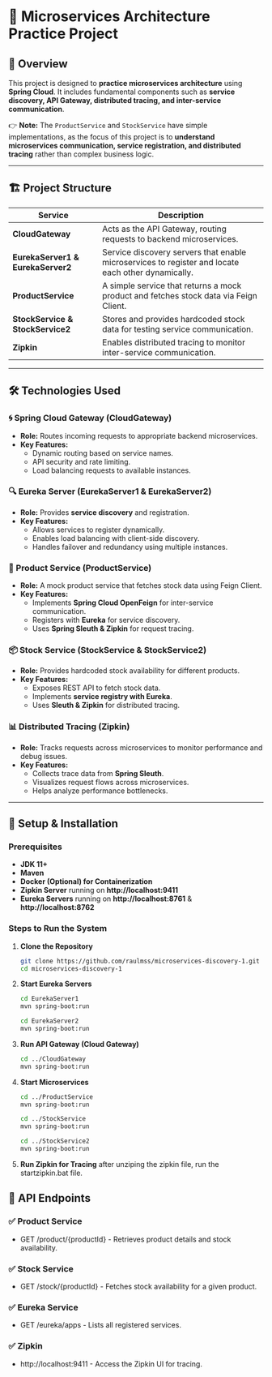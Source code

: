 # 🚀 Microservices Architecture Practice Project

## 📌 Overview

This project is designed to **practice microservices architecture** using **Spring Cloud**. It includes fundamental components such as **service discovery, API Gateway, distributed tracing, and inter-service communication**.

👉 **Note:** The `ProductService` and `StockService` have simple implementations, as the focus of this project is to **understand microservices communication, service registration, and distributed tracing** rather than complex business logic.

---

## 🏗️ Project Structure

| **Service**                       | **Description**                                                                                    |
| --------------------------------- | -------------------------------------------------------------------------------------------------- |
| **CloudGateway**                  | Acts as the API Gateway, routing requests to backend microservices.                                |
| **EurekaServer1 & EurekaServer2** | Service discovery servers that enable microservices to register and locate each other dynamically. |
| **ProductService**                | A simple service that returns a mock product and fetches stock data via Feign Client.              |
| **StockService & StockService2**  | Stores and provides hardcoded stock data for testing service communication.                        |
| **Zipkin**                        | Enables distributed tracing to monitor inter-service communication.                                |

---

## 🛠️ Technologies Used

### **🌀 Spring Cloud Gateway (CloudGateway)**

- **Role:** Routes incoming requests to appropriate backend microservices.
- **Key Features:**
  - Dynamic routing based on service names.
  - API security and rate limiting.
  - Load balancing requests to available instances.

### **🔍 Eureka Server (EurekaServer1 & EurekaServer2)**

- **Role:** Provides **service discovery** and registration.
- **Key Features:**
  - Allows services to register dynamically.
  - Enables load balancing with client-side discovery.
  - Handles failover and redundancy using multiple instances.

### **🛒 Product Service (ProductService)**

- **Role:** A mock product service that fetches stock data using Feign Client.
- **Key Features:**
  - Implements **Spring Cloud OpenFeign** for inter-service communication.
  - Registers with **Eureka** for service discovery.
  - Uses **Spring Sleuth & Zipkin** for request tracing.

### **📦 Stock Service (StockService & StockService2)**

- **Role:** Provides hardcoded stock availability for different products.
- **Key Features:**
  - Exposes REST API to fetch stock data.
  - Implements **service registry with Eureka**.
  - Uses **Sleuth & Zipkin** for distributed tracing.

### **📊 Distributed Tracing (Zipkin)**

- **Role:** Tracks requests across microservices to monitor performance and debug issues.
- **Key Features:**
  - Collects trace data from **Spring Sleuth**.
  - Visualizes request flows across microservices.
  - Helps analyze performance bottlenecks.

---

## 🔧 Setup & Installation

### **Prerequisites**

- **JDK 11+**
- **Maven**
- **Docker (Optional) for Containerization**
- **Zipkin Server** running on **http://localhost:9411**
- **Eureka Servers** running on **http://localhost:8761** & **http://localhost:8762**

### **Steps to Run the System**

1. **Clone the Repository**

   ```sh
   git clone https://github.com/raulmss/microservices-discovery-1.git
   cd microservices-discovery-1
   ```

2. **Start Eureka Servers**

   ```sh
   cd EurekaServer1
   mvn spring-boot:run
   ```

   ```sh
   cd EurekaServer2
   mvn spring-boot:run
   ```

3. **Run API Gateway (Cloud Gateway)**

   ```sh
   cd ../CloudGateway
   mvn spring-boot:run
   ```

4. **Start Microservices**
   ```sh
   cd ../ProductService
   mvn spring-boot:run
   ```
   ```sh
   cd ../StockService
   mvn spring-boot:run
   ```
   ```sh
   cd ../StockService2
   mvn spring-boot:run
   ```
5. **Run Zipkin for Tracing**
   after unziping the zipkin file, run the startzipkin.bat file.

## 📡 API Endpoints

### ✅ Product Service

- GET /product/{productId} - Retrieves product details and stock availability.

### ✅ Stock Service

- GET /stock/{productId} - Fetches stock availability for a given product.

### ✅ Eureka Service

- GET /eureka/apps - Lists all registered services.

### ✅ Zipkin

- http://localhost:9411 - Access the Zipkin UI for tracing.
